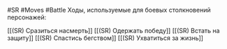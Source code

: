 #SR #Moves #Battle
Ходы, используемые для боевых столкновений персонажей:

[[(SR) Сразиться насмерть]]
[[(SR) Одержать победу]]
[[(SR) Встать на защиту]]
[[(SR) Спастись бегством]]
[[(SR) Ухватиться за жизнь]]